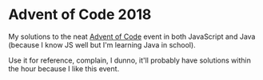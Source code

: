 # Advent of Code 2018

My solutions to the neat [Advent of Code](https://adventofcode.com) event in both JavaScript and Java (because I know JS well but I'm learning Java in school).

Use it for reference, complain, I dunno, it'll probably have solutions within the hour because I like this event.

